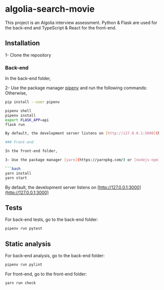 # algolia-search-movie

This project is an Algolia interview assessment.
Python & Flask are used for the back-end and TypeScript & React for the front-end.

## Installation

1- Clone the repository

### Back-end

In the back-end folder,

2- Use the package manager [pipenv](https://pipenv-es.readthedocs.io/es/stable/) and run the following commands:
Otherwise,

```bash
pip install --user pipenv
```

````bash
pipenv shell
pipenv install
export FLASK_APP=api
flask run

By default, the development server listens on [http://127.0.0.1:5000](http://127.0.0.1:5000)

### Front-end

In the front-end folder,

3- Use the package manager [yarn](https://yarnpkg.com/) or [nodejs-npm](https://docs.npmjs.com/downloading-and-installing-node-js-and-npm) and run the following commands:

```bash
yarn install
yarn start
````

By default, the development server listens on [http://127.0.0.1:3000](http://127.0.0.1:3000)

## Tests

For back-end tests, go to the back-end folder:

```bash
pipenv run pytest
```

## Static analysis

For back-end analysis, go to the back-end folder:

```bash
pipenv run pylint
```

For front-end, go to the front-end folder:

```bash
yarn run check
```

